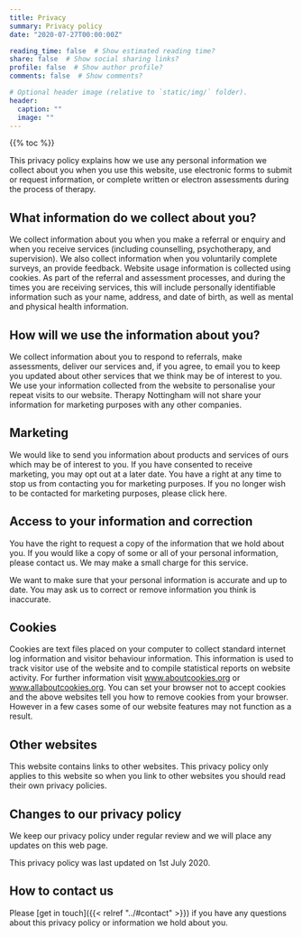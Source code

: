 ```yaml
---
title: Privacy
summary: Privacy policy
date: "2020-07-27T00:00:00Z"

reading_time: false  # Show estimated reading time?
share: false  # Show social sharing links?
profile: false  # Show author profile?
comments: false  # Show comments?

# Optional header image (relative to `static/img/` folder).
header:
  caption: ""
  image: ""
---
```

{{% toc %}}

This privacy policy explains how we use any personal information we collect about you when you use this website, use electronic forms to submit or request information, or complete written or electron assessments during the process of therapy.

## What information do we collect about you?

We collect information about you when you make a referral or enquiry and when you receive services (including counselling, psychotherapy, and supervision). We also collect information when you voluntarily complete surveys, an provide feedback.  Website usage information is collected using cookies.  As part of the referral and assessment processes, and during the times you are receiving services, this will include personally identifiable information such as your name, address, and date of birth, as well as mental and physical health information.

## How will we use the information about you?

We collect information about you to respond to referrals, make assessments, deliver our services and, if you agree, to email you to keep you updated about other services that we think may be of interest to you. We use your information collected from the website to personalise your repeat visits to our website.  Therapy Nottingham will not share your information for marketing purposes with any other companies.

## Marketing

We would like to send you information about products and services of ours which may be of interest to you. If you have consented to receive marketing, you may opt out at a later date. You have a right at any time to stop us from contacting you for marketing purposes.  If you no longer wish to be contacted for marketing purposes, please click here.

## Access to your information and correction

You have the right to request a copy of the information that we hold about you. If you would like a copy of some or all of your personal information, please contact us. We may make a small charge for this service.

We want to make sure that your personal information is accurate and up to date. You may ask us to correct or remove information you think is inaccurate.

## Cookies

Cookies are text files placed on your computer to collect standard internet log information and visitor behaviour information. This information is used to track visitor use of the website and to compile statistical reports on website activity. For further information visit www.aboutcookies.org or www.allaboutcookies.org. You can set your browser not to accept cookies and the above websites tell you how to remove cookies from your browser. However in a few cases some of our website features may not function as a result.

## Other websites

This website contains links to other websites. This privacy policy only applies to this website so when you link to other websites you should read their own privacy policies.

## Changes to our privacy policy

We keep our privacy policy under regular review and we will place any updates on this web page.

This privacy policy was last updated on 1st July 2020.

## How to contact us

Please [get in touch]({{< relref "../#contact" >}}) if you have any questions about this privacy policy or information we hold about you.

